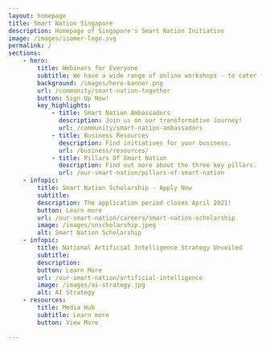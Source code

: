 ```yaml
---
layout: homepage
title: Smart Nation Singapore
description: Homepage of Singapore's Smart Nation Initiative
image: /images/isomer-logo.svg
permalink: /
sections:
    - hero:
        title: Webinars for Everyone
        subtitle: We have a wide range of online workshops - to cater for all ages and interests! 
        background: /images/hero-banner.png
        url: /community/smart-nation-together
        button: Sign Up Now!
        key_highlights:
            - title: Smart Nation Ambassadors
              description: Join us on our transformative Journey! 
              url: /community/smart-nation-ambassadors
            - title: Business Resources 
              description: Find initiatives for your business.
              url: /business/resources/
            - title: Pillars Of Smart Nation
              description: Find out more about the three key pillars.
              url: /our-smart-nation/pillars-of-smart-nation
    - infopic:
        title: Smart Nation Scholarship - Apply Now
        subtitle: 
        description: The application period closes April 2021! 
        button: Learn more
        url: /our-smart-nation/careers/smart-nation-scholarship
        image: /images/snscholarship.jpeg
        alt: Smart Nation Scholarship
    - infopic:
        title: National Artificial Intelligence Strategy Unveiled
        subtitle: 
        description: 
        button: Learn More
        url: /our-smart-nation/artificial-intelligence
        image: /images/ai-strategy.jpg
        alt: AI Strategy
    - resources:
        title: Media Hub
        subtitle: Learn more
        button: View More

---
```

